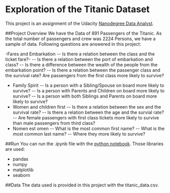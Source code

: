 # Exploration of the Titanic Dataset
This project is an assignment of the Udacity [Nanodegree Data Analyst](https://www.udacity.com/course/data-analyst-nanodegree--nd002).

##Project Overview
We have the Data of 891 Passengers of the Titanic. As the total number of passengers and crew was 2224 Persons, we have a sample of data.
Following questions are answered in this project:

-Fares and Embarkation
  -- Is there a relation between the class and the ticket fare?-
  -- Is there a relation between the port of embarkation and class?
  -- Is there a difference between the wealth of the people from the embarkation point?
  -- Is there a relation between the passenger class and the survival rate? Are passengers from the first class more likely to survive?
- Family Spirit
  -- Is a person with a Sibling/Spouse on board more likely to survive?
  -- Is a person with Parents and Children on board more likely to survive?
  -- Is a person with both Siblings and Parents on board more likely to survive?
- Women and children first
  -- Is there a relation between the sex and the survival rate?
  -- Is there a relation between the age and the survial rate?
  -- Are female passengers with first class tickets more likely to survive than male passengers from third class?
- Nomen est omen
  -- What is the most common first name?
  -- What is the most common last name?
  -- Where they more likely to survive?

##Run
You can run the .ipynb file with the [python notebook](https://ipython.org/notebook.html).
Those libraries are used:
- pandas
- numpy
- matplotlib
- seaborn

##Data
The data used is provided in this project with the titanic_data.csv.
 

